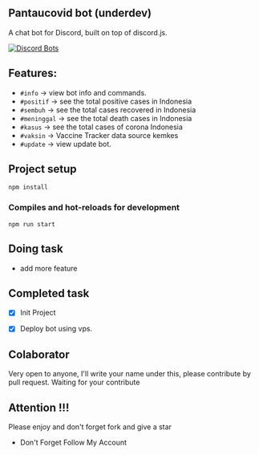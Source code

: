 ## Pantaucovid bot (underdev)
A chat bot for Discord, built on top of discord.js.

[![Discord Bots](https://top.gg/api/widget/804315303801520218.svg)](https://top.gg/bot/804315303801520218)


## Features:
- `#info` -> view bot info and commands.
- `#positif` -> see the total positive cases in Indonesia
- `#sembuh` -> see the total cases recovered in Indonesia
- `#meninggal` -> see the total death cases in Indonesia
- `#kasus` -> see the total cases of corona Indonesia
- `#vaksin` -> Vaccine Tracker data source kemkes
- `#update` -> view update bot.

## Project setup
```
npm install
```

### Compiles and hot-reloads for development
```
npm run start
```

## Doing task
- add more feature

## Completed task
- [x] Init Project
- [x] Deploy bot using vps.


## Colaborator
Very open to anyone, I'll write your name under this, please contribute by pull request.
Waiting for your contribute

## Attention !!!
Please enjoy and don't forget fork and give a star
- Don't Forget Follow My Account
